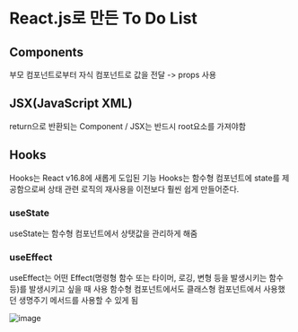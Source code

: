 # React.js로 만든 To Do List

## Components

부모 컴포넌트로부터 자식 컴포넌트로 값을 전달 -> props 사용

## JSX(JavaScript XML)

return으로 반환되는 Component / JSX는 반드시 root요소를 가져야함

## Hooks

Hooks는 React v16.8에 새롭게 도입된 기능
Hooks는 함수형 컴포넌트에 state를 제공함으로써 상태 관련 로직의 재사용을 이전보다 훨씬 쉽게 만들어준다.

### useState

useState는 함수형 컴포넌트에서 상탯값을 관리하게 해줌

### useEffect

useEffect는 어떤 Effect(명령형 함수 또는 타이머, 로깅, 변형 등을 발생시키는 함수 등)를 발생시키고 싶을 때 사용
함수형 컴포넌트에서도 클래스형 컴포넌트에서 사용했던 생명주기 메서드를 사용할 수 있게 됨

![image](https://github.com/dlwldk/to_do_list/assets/54341418/a2bf5234-83e2-4869-9dcd-2c9f6afe943d)
